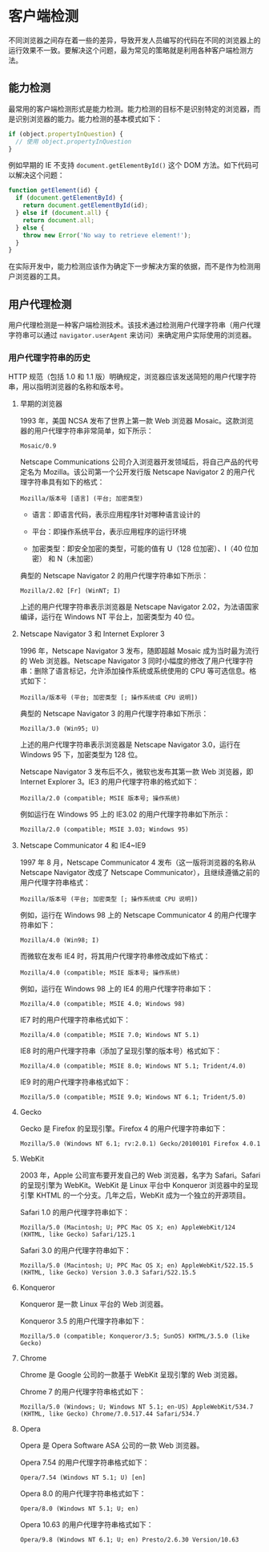 # 客户端检测

不同浏览器之间存在着一些的差异，导致开发人员编写的代码在不同的浏览器上的运行效果不一致。要解决这个问题，最为常见的策略就是利用各种客户端检测方法。

## 能力检测

最常用的客户端检测形式是能力检测。能力检测的目标不是识别特定的浏览器，而是识别浏览器的能力。能力检测的基本模式如下：

```js
if (object.propertyInQuestion) {
  // 使用 object.propertyInQuestion
}
```

例如早期的 IE 不支持 `document.getElementById()` 这个 DOM 方法。如下代码可以解决这个问题：

```js
function getElement(id) {
  if (document.getElementById) {
    return document.getElementById(id);
  } else if (document.all) {
    return document.all;
  } else {
    throw new Error('No way to retrieve element!');
  }
}
```

在实际开发中，能力检测应该作为确定下一步解决方案的依据，而不是作为检测用户浏览器的工具。

## 用户代理检测

用户代理检测是一种客户端检测技术。该技术通过检测用户代理字符串（用户代理字符串可以通过 `navigator.userAgent` 来访问）来确定用户实际使用的浏览器。

### 用户代理字符串的历史

HTTP 规范（包括 1.0 和 1.1 版）明确规定，浏览器应该发送简短的用户代理字符串，用以指明浏览器的名称和版本号。

1. 早期的浏览器

    1993 年，美国 NCSA 发布了世界上第一款 Web 浏览器 Mosaic。这款浏览器的用户代理字符串非常简单，如下所示：

    ```
    Mosaic/0.9
    ```

    Netscape Communications 公司介入浏览器开发领域后，将自己产品的代号定名为 Mozilla。该公司第一个公开发行版 Netscape Navigator 2 的用户代理字符串具有如下的格式：

    ```
    Mozilla/版本号 [语言] (平台; 加密类型)
    ```

    - 语言：即语言代码，表示应用程序针对哪种语言设计的

    - 平台：即操作系统平台，表示应用程序的运行环境

    - 加密类型：即安全加密的类型，可能的值有 U（128 位加密）、I（40 位加密） 和 N（未加密）

    典型的 Netscape Navigator 2 的用户代理字符串如下所示：

    ```
    Mozilla/2.02 [Fr] (WinNT; I)
    ```

    上述的用户代理字符串表示浏览器是 Netscape Navigator 2.02，为法语国家编译，运行在 Windows NT 平台上，加密类型为 40 位。

2. Netscape Navigator 3 和 Internet Explorer 3

    1996 年，Netscape Navigator 3 发布，随即超越 Mosaic 成为当时最为流行的 Web 浏览器。Netscape Navigator 3 同时小幅度的修改了用户代理字符串：删除了语言标记，允许添加操作系统或系统使用的 CPU 等可选信息。格式如下：

    ```
    Mozilla/版本号 (平台; 加密类型 [; 操作系统或 CPU 说明])
    ```

    典型的 Netscape Navigator 3 的用户代理字符串如下所示：

    ```
    Mozilla/3.0 (Win95; U)
    ```

    上述的用户代理字符串表示浏览器是 Netscape Navigator 3.0，运行在 Windows 95 下，加密类型为 128 位。

    Netscape Navigator 3 发布后不久，微软也发布其第一款 Web 浏览器，即 Internet Explorer 3。IE3 的用户代理字符串的格式如下：

    ```
    Mozilla/2.0 (compatible; MSIE 版本号; 操作系统)
    ```

    例如运行在 Windows 95 上的 IE3.02 的用户代理字符串如下所示：

    ```
    Mozilla/2.0 (compatible; MSIE 3.03; Windows 95)
    ```

3. Netscape Communicator 4 和 IE4~IE9

    1997 年 8 月，Netscape Communicator 4 发布（这一版将浏览器的名称从 Netscape Navigator 改成了 Netscape Communicator），且继续遵循之前的用户代理字符串格式：

    ```
    Mozilla/版本号 (平台; 加密类型 [; 操作系统或 CPU 说明])
    ```

    例如，运行在 Windows 98 上的 Netscape Communicator 4 的用户代理字符串如下：

    ```
    Mozilla/4.0 (Win98; I)
    ```

    而微软在发布 IE4 时，将其用户代理字符串修改成如下格式：

    ```
    Mozilla/4.0 (compatible; MSIE 版本号; 操作系统)
    ```

    例如，运行在 Windows 98 上的 IE4 的用户代理字符串如下：

    ```
    Mozilla/4.0 (compatible; MSIE 4.0; Windows 98)
    ```

    IE7 时的用户代理字符串格式如下：

    ```
    Mozilla/4.0 (compatible; MSIE 7.0; Windows NT 5.1)
    ```

    IE8 时的用户代理字符串（添加了呈现引擎的版本号）格式如下：

    ```
    Mozilla/4.0 (compatible; MSIE 8.0; Windows NT 5.1; Trident/4.0)
    ```

    IE9 时的用户代理字符串格式如下：

    ```
    Mozilla/5.0 (compatible; MSIE 9.0; Windows NT 6.1; Trident/5.0)
    ```

4. Gecko

    Gecko 是 Firefox 的呈现引擎。Firefox 4 的用户代理字符串如下：

    ```
    Mozilla/5.0 (Windows NT 6.1; rv:2.0.1) Gecko/20100101 Firefox 4.0.1
    ```

5. WebKit

    2003 年，Apple 公司宣布要开发自己的 Web 浏览器，名字为 Safari。Safari 的呈现引擎为 WebKit。WebKit 是 Linux 平台中 Konqueror 浏览器中的呈现引擎 KHTML 的一个分支。几年之后，WebKit 成为一个独立的开源项目。

    Safari 1.0 的用户代理字符串如下：

    ```
    Mozilla/5.0 (Macintosh; U; PPC Mac OS X; en) AppleWebKit/124 (KHTML, like Gecko) Safari/125.1
    ```

    Safari 3.0 的用户代理字符串如下：

    ```
    Mozilla/5.0 (Macintosh; U; PPC Mac OS X; en) AppleWebKit/522.15.5 (KHTML, like Gecko) Version 3.0.3 Safari/522.15.5
    ```

6. Konqueror

    Konqueror 是一款 Linux 平台的 Web 浏览器。

    Konqueror 3.5 的用户代理字符串如下：

    ```
    Mozilla/5.0 (compatible; Konqueror/3.5; SunOS) KHTML/3.5.0 (like Gecko)
    ```

7. Chrome

    Chrome 是 Google 公司的一款基于 WebKit 呈现引擎的 Web 浏览器。

    Chrome 7 的用户代理字符串格式如下：

    ```
    Mozilla/5.0 (Windows; U; Windows NT 5.1; en-US) AppleWebKit/534.7 (KHTML, like Gecko) Chrome/7.0.517.44 Safari/534.7
    ```

8. Opera

    Opera 是 Opera Software ASA 公司的一款 Web 浏览器。

    Opera 7.54 的用户代理字符串格式如下：

    ```
    Opera/7.54 (Windows NT 5.1; U) [en]
    ```

    Opera 8.0 的用户代理字符串格式如下：

    ```
    Opera/8.0 (Windows NT 5.1; U; en)
    ```

    Opera 10.63 的用户代理字符串格式如下：

    ```
    Opera/9.8 (Windows NT 6.1; U; en) Presto/2.6.30 Version/10.63
    ```